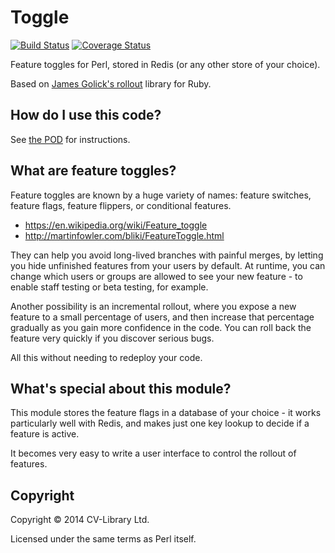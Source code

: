 # Toggle

[![Build Status](https://travis-ci.org/cv-library/Toggle.svg?branch=master)](https://travis-ci.org/cv-library/Toggle)
[![Coverage Status](https://img.shields.io/coveralls/cv-library/Toggle.svg)](https://coveralls.io/r/cv-library/Toggle)

Feature toggles for Perl, stored in Redis (or any other store of your choice).

Based on [James Golick's rollout](http://github.com/jamesgolick/rollout)
library for Ruby.

## How do I use this code?

See [the POD](lib/Toggle.pod) for instructions.

## What are feature toggles?

Feature toggles are known by a huge variety of names: feature switches,
feature flags, feature flippers, or conditional features.

- https://en.wikipedia.org/wiki/Feature_toggle
- http://martinfowler.com/bliki/FeatureToggle.html

They can help you avoid long-lived branches with painful merges, by letting
you hide unfinished features from your users by default.  At runtime, you can
change which users or groups are allowed to see your new feature - to enable
staff testing or beta testing, for example.

Another possibility is an incremental rollout, where you expose a new feature
to a small percentage of users, and then increase that percentage gradually
as you gain more confidence in the code.  You can roll back the feature
very quickly if you discover serious bugs.

All this without needing to redeploy your code.

## What's special about this module?

This module stores the feature flags in a database of your choice - it works
particularly well with Redis, and makes just one key lookup to decide if a
feature is active.

It becomes very easy to write a user interface to control the rollout of
features.

## Copyright

Copyright © 2014 CV-Library Ltd.

Licensed under the same terms as Perl itself.
